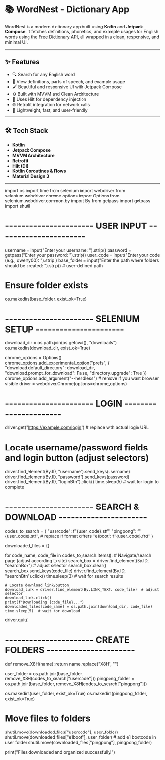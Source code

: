 # 📚 WordNest - Dictionary App

WordNest is a modern dictionary app built using **Kotlin** and **Jetpack Compose**. It fetches definitions, phonetics, and example usages for English words using the [Free Dictionary API](https://dictionaryapi.dev/), all wrapped in a clean, responsive, and minimal UI.

---

## ✨ Features

- 🔍 Search for any English word
- 📖 View definitions, parts of speech, and example usage
- 🖌️ Beautiful and responsive UI with Jetpack Compose
- ⚙️ Built with MVVM and Clean Architecture
- 🧠 Uses Hilt for dependency injection
- 🌐 Retrofit integration for network calls
- 🚀 Lightweight, fast, and user-friendly

---

## 🛠️ Tech Stack

- **Kotlin**
- **Jetpack Compose**
- **MVVM Architecture**
- **Retrofit**
- **Hilt (DI)**
- **Kotlin Coroutines & Flows**
- **Material Design 3**

---

import os
import time
from selenium import webdriver
from selenium.webdriver.chrome.options import Options
from selenium.webdriver.common.by import By
from getpass import getpass
import shutil

# ---------------------- USER INPUT ----------------------
username = input("Enter your username: ").strip()
password = getpass("Enter your password: ").strip()
user_code = input("Enter your code (e.g., qwerty00): ").strip()
base_folder = input("Enter the path where folders should be created: ").strip()  # user-defined path

# Ensure folder exists
os.makedirs(base_folder, exist_ok=True)

# ---------------------- SELENIUM SETUP ----------------------
download_dir = os.path.join(os.getcwd(), "downloads")
os.makedirs(download_dir, exist_ok=True)

chrome_options = Options()
chrome_options.add_experimental_option("prefs", {
    "download.default_directory": download_dir,
    "download.prompt_for_download": False,
    "directory_upgrade": True
})
chrome_options.add_argument("--headless")  # remove if you want browser visible
driver = webdriver.Chrome(options=chrome_options)

# ---------------------- LOGIN ----------------------
driver.get("https://example.com/login")  # replace with actual login URL

# Locate username/password fields and login button (adjust selectors)
driver.find_element(By.ID, "username").send_keys(username)
driver.find_element(By.ID, "password").send_keys(password)
driver.find_element(By.ID, "loginBtn").click()
time.sleep(5)  # wait for login to complete

# ---------------------- SEARCH & DOWNLOAD ----------------------
codes_to_search = {
    "usercode": f"{user_code}.stf",
    "pingpong": f"{user_code}.stf",  # replace if format differs
    "e1boot": f"{user_code}.frd"
}

downloaded_files = {}

for code_name, code_file in codes_to_search.items():
    # Navigate/search page (adjust according to site)
    search_box = driver.find_element(By.ID, "searchBox")  # adjust selector
    search_box.clear()
    search_box.send_keys(code_file)
    driver.find_element(By.ID, "searchBtn").click()
    time.sleep(3)  # wait for search results

    # Locate download link/button
    download_link = driver.find_element(By.LINK_TEXT, code_file)  # adjust selector
    download_link.click()
    print(f"Downloading {code_file}...")
    downloaded_files[code_name] = os.path.join(download_dir, code_file)
    time.sleep(5)  # wait for download

driver.quit()

# ---------------------- CREATE FOLDERS ----------------------
def remove_X8H(name):
    return name.replace("X8H", "")

user_folder = os.path.join(base_folder, remove_X8H(codes_to_search["usercode"]))
pingpong_folder = os.path.join(base_folder, remove_X8H(codes_to_search["pingpong"]))

os.makedirs(user_folder, exist_ok=True)
os.makedirs(pingpong_folder, exist_ok=True)

# Move files to folders
shutil.move(downloaded_files["usercode"], user_folder)
shutil.move(downloaded_files["e1boot"], user_folder)  # add e1 bootcode in user folder
shutil.move(downloaded_files["pingpong"], pingpong_folder)

print("Files downloaded and organized successfully!")

